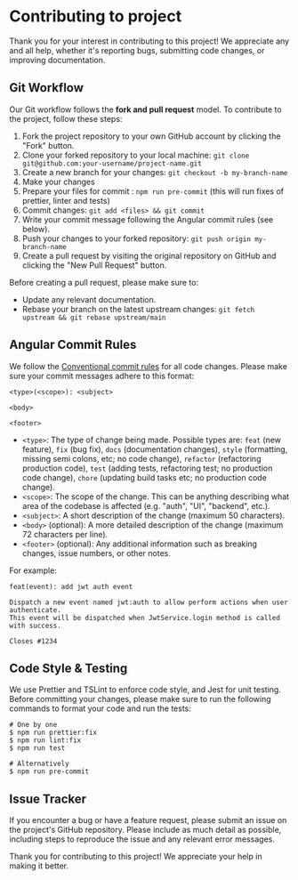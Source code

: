 # Contributing to project

Thank you for your interest in contributing to this project! We appreciate any and all help, whether it's reporting bugs, submitting code changes, or improving documentation.

## Git Workflow

Our Git workflow follows the **fork and pull request** model. To contribute to the project, follow these steps:

1. Fork the project repository to your own GitHub account by clicking the "Fork" button.
2. Clone your forked repository to your local machine: `git clone git@github.com:your-username/project-name.git`
3. Create a new branch for your changes: `git checkout -b my-branch-name`
4. Make your changes
5. Prepare your files for commit : `npm run pre-commit` (this will run fixes of prettier, linter and tests)
6. Commit changes: `git add <files> && git commit`
5. Write your commit message following the Angular commit rules (see below).
6. Push your changes to your forked repository: `git push origin my-branch-name`
7. Create a pull request by visiting the original repository on GitHub and clicking the "New Pull Request" button.

Before creating a pull request, please make sure to:

- Update any relevant documentation.
- Rebase your branch on the latest upstream changes: `git fetch upstream && git rebase upstream/main`

## Angular Commit Rules

We follow the [Conventional commit rules](https://www.conventionalcommits.org/) for all code changes. Please make sure your commit messages adhere to this format:

```
<type>(<scope>): <subject>

<body>

<footer>
```

- `<type>`: The type of change being made. Possible types are: `feat` (new feature), `fix` (bug fix), `docs` (documentation changes), `style` (formatting, missing semi colons, etc; no code change), `refactor` (refactoring production code), `test` (adding tests, refactoring test; no production code change), `chore` (updating build tasks etc; no production code change).
- `<scope>`: The scope of the change. This can be anything describing what area of the codebase is affected (e.g. "auth", "UI", "backend", etc.).
- `<subject>`: A short description of the change (maximum 50 characters).
- `<body>` (optional): A more detailed description of the change (maximum 72 characters per line).
- `<footer>` (optional): Any additional information such as breaking changes, issue numbers, or other notes.

For example:

```
feat(event): add jwt auth event

Dispatch a new event named jwt:auth to allow perform actions when user authenticate. 
This event will be dispatched when JwtService.login method is called with success.

Closes #1234
```

## Code Style & Testing

We use Prettier and TSLint to enforce code style, and Jest for unit testing. Before committing your changes, please make sure to run the following commands to format your code and run the tests:

```shell
# One by one
$ npm run prettier:fix
$ npm run lint:fix
$ npm run test

# Alternatively
$ npm run pre-commit
```

## Issue Tracker

If you encounter a bug or have a feature request, please submit an issue on the project's GitHub repository. Please include as much detail as possible, including steps to reproduce the issue and any relevant error messages.

Thank you for contributing to this project! We appreciate your help in making it better.
